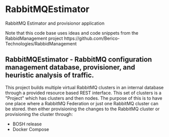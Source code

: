 # RabbitMQEstimator
<p>RabbitMQ Estimator and provisionor application</p>
<p>Note that this code base uses ideas and code snippets from the RabbidManagement project <a>https://github.com/Berico-Technologies/RabbidManagement</a></p>
<h2>RabbitMQEstimator - RabbitMQ configuration management database, provisioner, and heuristic analysis of traffic.</h2>
<p>This project builds multiple virtual RabbitMQ clusters in an internal database through a provided resource based REST interface. This set of clusters is a "Project" which has clusters and then nodes.  The purpose of this is to have one place where a RabbitMQ Federation or just one RabbitMQ cluster can be stored.  then either provisioning the changes to the RabbitMQ cluster or provisioning the cluster through:
<ul>
<li>BOSH release</li>
<li>Docker Compose</li>
</ul>
<p> 